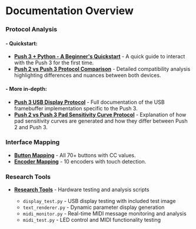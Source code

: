 # Documentation Overview

### Protocol Analysis

#### - Quickstart:

* **[Push 3 + Python - A Beginner's Quickstart](protocol-analysis/push3-python-quickstart.md)** - A quick guide to interact with the Push 3 for the first time.
* **[Push 2 vs Push 3 Protocol Comparison](protocol-analysis/push2-push3-protocol.md)** - Detailed compatibility analysis highlighting differences and nuances between both devices.

#### - More in-depth:

* **[Push 3 USB Display Protocol](protocol-analysis/push3-display-protocol.md)** - Full documentation of the USB framebuffer implementation specific to the Push 3.
* **[Push 2 vs Push 3 Pad Sensitivity Curve Protocol](protocol-analysis/push2-push3-curve-protocol.md)** - Explanation of how pad sensitivity curves are generated and how they differ between Push 2 and Push 3.

### Interface Mapping

* **[Button Mapping](interface-mapping/buttons.md)** - All 70+ buttons with CC values.
* **[Encoder Mapping](interface-mapping/encoders.md)** - 10 encoders with touch detection.

### Research Tools

* **[Research Tools](tools)** - Hardware testing and analysis scripts

  * `display_test.py` - USB display testing with included test image
  * `text_renderer.py` - Dynamic parameter display generation
  * `midi_monitor.py` - Real-time MIDI message monitoring and analysis
  * `midi_test.py` - LED control and MIDI functionality testing
